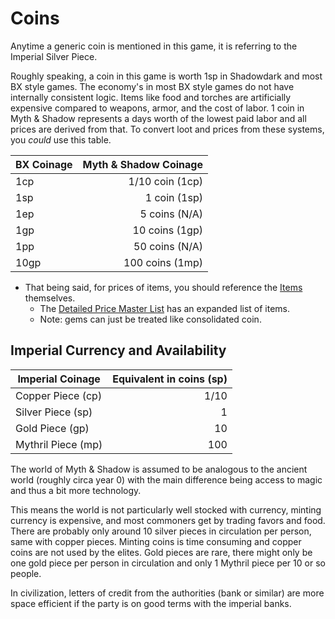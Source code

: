 # Coins

Anytime a generic coin is mentioned in this game, it is referring to the Imperial Silver Piece.

Roughly speaking, a coin in this game is worth 1sp in Shadowdark and most BX style games. The economy's in most BX style games do not have internally consistent logic. Items like food and torches are artificially expensive compared to weapons, armor, and the cost of labor. 1 coin in Myth & Shadow represents a days worth of the lowest paid labor and all prices are derived from that. To convert loot and prices from these systems, you *could* use this table.

| BX Coinage | Myth & Shadow Coinage |
| ---------- | --------------------: |
| 1cp        |       1/10 coin (1cp) |
| 1sp        |          1 coin (1sp) |
| 1ep        |         5 coins (N/A) |
| 1gp        |        10 coins (1gp) |
| 1pp        |        50 coins (N/A) |
| 10gp       |       100 coins (1mp) |

- That being said, for prices of items, you should reference the [Items](../Items/Items.md) themselves.
	- The [Detailed Price Master List](Detailed%20Prices/Detailed%20Price%20Master%20List.md) has an expanded list of items.
	- Note: gems can just be treated like consolidated coin.

## Imperial Currency and Availability

| Imperial Coinage   | Equivalent in coins (sp) |
| ------------------ | -----------------------: |
| Copper Piece (cp)  |                     1/10 |
| Silver Piece (sp)  |                        1 |
| Gold Piece (gp)    |                       10 |
| Mythril Piece (mp) |                      100 |

The world of Myth & Shadow is assumed to be analogous to the ancient world (roughly circa year 0) with the main difference being access to magic and thus a bit more technology.

This means the world is not particularly well stocked with currency, minting currency is expensive, and most commoners get by trading favors and food. There are probably only around 10 silver pieces in circulation per person, same with copper pieces. Minting coins is time consuming and copper coins are not used by the elites. Gold pieces are rare, there might only be one gold piece per person in circulation and only 1 Mythril piece per 10 or so people.

In civilization, letters of credit from the authorities (bank or similar) are more space efficient if the party is on good terms with the imperial banks.
